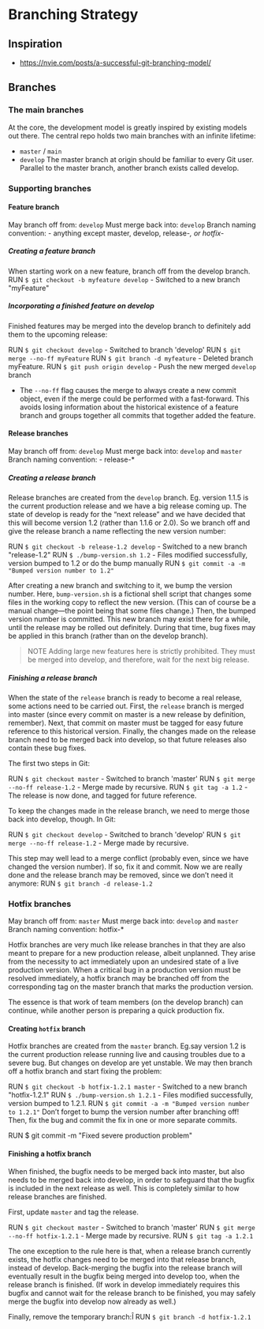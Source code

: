 # Branching Strategy

## Inspiration

- https://nvie.com/posts/a-successful-git-branching-model/

## Branches

### The main branches

At the core, the development model is greatly inspired by existing models out there.
The central repo holds two main branches with an infinite lifetime:

- `master` / `main`
- `develop`
  The master branch at origin should be familiar to every Git user.
  Parallel to the master branch, another branch exists called develop.

### Supporting branches

#### Feature branch

May branch off from: `develop`
Must merge back into: `develop`
Branch naming convention: - anything except master, develop, release-_, or hotfix-_

##### Creating a feature branch

When starting work on a new feature, branch off from the develop branch.
RUN `$ git checkout -b myfeature develop` - Switched to a new branch "myFeature"

##### Incorporating a finished feature on develop

Finished features may be merged into the develop branch to definitely add them to the upcoming release:

RUN `$ git checkout develop` - Switched to branch 'develop'
RUN `$ git merge --no-ff myFeature`
RUN `$ git branch -d myfeature` - Deleted branch myFeature.
RUN `$ git push origin develop` - Push the new merged `develop` branch

- The `--no-ff` flag causes the merge to always create a new commit object, even if the merge could be performed with a fast-forward.
  This avoids losing information about the historical existence of a feature branch and groups together all commits that together added the feature.

#### Release branches

May branch off from: `develop`
Must merge back into: `develop` and `master`
Branch naming convention: - release-\*

##### Creating a release branch

Release branches are created from the `develop` branch.
Eg. version 1.1.5 is the current production release and we have a big release coming up.
The state of develop is ready for the “next release” and we have decided that this will become version 1.2 (rather than 1.1.6 or 2.0).
So we branch off and give the release branch a name reflecting the new version number:

RUN `$ git checkout -b release-1.2 develop` - Switched to a new branch "release-1.2"
RUN `$ ./bump-version.sh 1.2` - Files modified successfully, version bumped to 1.2 or do the bump manually
RUN `$ git commit -a -m "Bumped version number to 1.2"`

After creating a new branch and switching to it, we bump the version number.
Here, `bump-version.sh` is a fictional shell script that changes some files in the working copy to reflect the new version.
(This can of course be a manual change—the point being that some files change.) Then, the bumped version number is committed.
This new branch may exist there for a while, until the release may be rolled out definitely. During that time, bug fixes may be applied in this branch (rather than on the develop branch).

> NOTE
> Adding large new features here is strictly prohibited.
> They must be merged into develop, and therefore, wait for the next big release.

##### Finishing a release branch

When the state of the `release` branch is ready to become a real release, some actions need to be carried out.
First, the `release` branch is merged into master (since every commit on master is a new release by definition, remember).
Next, that commit on master must be tagged for easy future reference to this historical version.
Finally, the changes made on the release branch need to be merged back into develop, so that future releases also contain these bug fixes.

The first two steps in Git:

RUN `$ git checkout master` - Switched to branch 'master'
RUN `$ git merge --no-ff release-1.2` - Merge made by recursive.
RUN `$ git tag -a 1.2` - The release is now done, and tagged for future reference.

To keep the changes made in the release branch, we need to merge those back into develop, though. In Git:

RUN `$ git checkout develop` - Switched to branch 'develop'
RUN `$ git merge --no-ff release-1.2` - Merge made by recursive.

This step may well lead to a merge conflict (probably even, since we have changed the version number). If so, fix it and commit.
Now we are really done and the release branch may be removed, since we don’t need it anymore:
RUN `$ git branch -d release-1.2`

### Hotfix branches

May branch off from: `master`
Must merge back into: `develop` and `master`
Branch naming convention: hotfix-\*

Hotfix branches are very much like release branches in that they are also meant to prepare for a new production release, albeit unplanned. They arise from the necessity to act immediately upon an undesired state of a live production version. When a critical bug in a production version must be resolved immediately, a hotfix branch may be branched off from the corresponding tag on the master branch that marks the production version.

The essence is that work of team members (on the develop branch) can continue, while another person is preparing a quick production fix.

#### Creating `hotfix` branch

Hotfix branches are created from the `master` branch.
Eg.say version 1.2 is the current production release running live and causing troubles due to a severe bug. But changes on develop are yet unstable.
We may then branch off a hotfix branch and start fixing the problem:

RUN `$ git checkout -b hotfix-1.2.1 master` - Switched to a new branch "hotfix-1.2.1"
RUN `$ ./bump-version.sh 1.2.1` - Files modified successfully, version bumped to 1.2.1.
RUN `$ git commit -a -m "Bumped version number to 1.2.1"`
Don’t forget to bump the version number after branching off!
Then, fix the bug and commit the fix in one or more separate commits.

RUN $ git commit -m "Fixed severe production problem"

#### Finishing a hotfix branch

When finished, the bugfix needs to be merged back into master, but also needs to be merged back into develop, in order to safeguard that the bugfix is included in the next release as well. This is completely similar to how release branches are finished.

First, update `master` and tag the release.

RUN `$ git checkout master` - Switched to branch 'master'
RUN `$ git merge --no-ff hotfix-1.2.1` - Merge made by recursive.
RUN `$ git tag -a 1.2.1`

The one exception to the rule here is that, when a release branch currently exists, the hotfix changes need to be merged into that release branch, instead of develop.
Back-merging the bugfix into the release branch will eventually result in the bugfix being merged into develop too, when the release branch is finished. (If work in develop immediately requires this bugfix and cannot wait for the release branch to be finished, you may safely merge the bugfix into develop now already as well.)

Finally, remove the temporary branch:Î
RUN `$ git branch -d hotfix-1.2.1`
